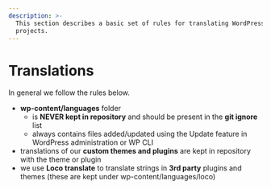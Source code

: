 ```yaml
---
description: >-
  This section describes a basic set of rules for translating WordPress
  projects.
---
```


# Translations

In general we follow the rules below.

* **wp-content/languages** folder
  * is **NEVER kept in repository** and should be present in the **git ignore** list
  * always contains files added/updated using the Update feature in WordPress administration or WP CLI
* translations of our **custom themes and plugins** are kept in repository with the theme or plugin
* we use **Loco translate** to translate strings in **3rd party** plugins and themes \(these are kept under wp-content/languages/loco\)

